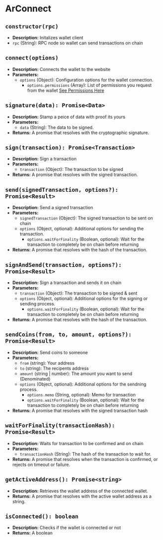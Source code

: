 # ArConnect

## `constructor(rpc)`

- **Description:** Initalizes wallet client
- `rpc` (String): RPC node so wallet can send transactions on chain

## `connect(options)`

- **Description:** Connects the wallet to the website
- **Parameters:**
  - `options` (Object): Configuration options for the wallet connection.
    - `options.permissions` (Array): List of permissions you request from the wallet [See Permissions Here](https://docs.arconnect.io/api/connect#permissions)

## `signature(data): Promise<Data>`

- **Description:** Stamp a peice of data with proof its yours
- **Parameters:**
  - `data` (String): The data to be signed.
- **Returns:** A promise that resolves with the cryptographic signature.

## `sign(transaction): Promise<Transaction>`

- **Description:** Sign a transaction
- **Parameters:**
  - `transaction` (Object): The transaction to be signed
- **Returns:** A promise that resolves with the signed transaction.

## `send(signedTransaction, options?): Promise<Result>`

- **Description:** Send a signed transaction
- **Parameters:**
  - `signedTransaction` (Object): The signed transaction to be sent on chain
  - `options` (Object, optional): Additional options for sending the transaction.
    - `options.waitForFinality` (Boolean, optional): Wait for the transaction to completely be on chain before returning
- **Returns:** A promise that resolves with the hash of the transaction.

## `signAndSend(transaction, options?): Promise<Result>`

- **Description:** Sign a transaction and sends it on chain
- **Parameters:**
  - `transaction` (Object): The transaction to be signed & sent
  - `options` (Object, optional): Additional options for the signing or sending process.
    - `options.waitForFinality` (Boolean, optional): Wait for the transaction to completely be on chain before returning
- **Returns:** A promise that resolves with the hash of the transaction.

## `sendCoins(from, to, amount, options?): Promise<Result>`

- **Description:** Send coins to someone
- **Parameters:**
  - `from` (string): Your address
  - `to` (string): The recipents address
  - `amount` (string | number): The amount you want to send (Denominated)
  - `options` (Object, optional): Additional options for the sendning process.
    - `options.memo` (String, optional): Memo for transaction
    - `options.waitForFinality` (Boolean, optional): Wait for the transaction to completely be on chain before returning
- **Returns:** A promise that resolves with the signed transaction hash

## `waitForFinality(transactionHash): Promise<Result>`

- **Description:** Waits for transaction to be confirmed and on chain
- **Parameters:**
  - `transactionHash` (String): The hash of the transaction to wait for.
- **Returns:** A promise that resolves when the transaction is confirmed, or rejects on timeout or failure.

## `getActiveAddress(): Promise<string>`

- **Description:** Retrieves the wallet address of the connected wallet.
- **Returns:** A promise that resolves with the active wallet address as a string.

## `isConnected(): boolean`

- **Description:** Checks if the wallet is connected or not
- **Returns:** A boolean
